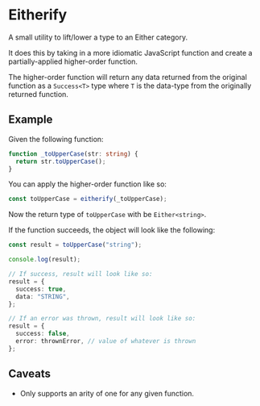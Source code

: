 # Eitherify

A small utility to lift/lower a type to an Either category.

It does this by taking in a more idiomatic JavaScript function and create a partially-applied higher-order function.

The higher-order function will return any data returned from the original function as a `Success<T>` type where `T` is the data-type from the originally returned function.

## Example

Given the following function:

```ts
function _toUpperCase(str: string) {
  return str.toUpperCase();
}
```

You can apply the higher-order function like so:

```ts
const toUpperCase = eitherify(_toUpperCase);
```

Now the return type of `toUpperCase` with be `Either<string>`.

If the function succeeds, the object will look like the following:

```ts
const result = toUpperCase("string");

console.log(result);

// If success, result will look like so:
result = {
  success: true,
  data: "STRING",
};

// If an error was thrown, result will look like so:
result = {
  success: false,
  error: thrownError, // value of whatever is thrown
};
```

## Caveats

- Only supports an arity of one for any given function.
